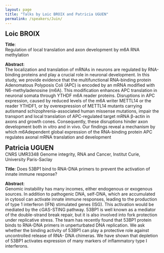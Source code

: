 ```yaml
---
layout: page
title: "Talks by Loic BROIX and Patricia UGUEN"
permalink: /speakers/Juin/
---
```

<span style="font-size: 1.5em;"><strong>Loic BROIX</strong></span><br>


**Title**:  
Regulation of local translation and axon development by m6A RNA methylation

**Abstract**:  
The localization and translation of mRNAs in neurons are regulated by RNA-binding proteins and play a crucial role in neuronal
development. In this study, we provide evidence that the multifunctional RNA-binding protein Adenomatous Polyposis Coli (APC) is encoded by an mRNA
modified with N6-methyladenosine (m6A). This modification enhances APC translation in neuronal somata through YTHDF m6A reader proteins. Disruptions
in APC expression, caused by reduced levels of the m6A writer METTL14 or the reader YTHDF1, or by overexpression of METTL14 mutants carrying autismand
schizophrenia-associated human missense mutations, impair the transport and local translation of APC-regulated target mRNA β-actin in axons and
growth cones. Consequently, these disruptions hinder axon development both in vitro and in vivo. Our findings reveal a mechanism by which m6Adependent
global expression of the RNA-binding protein APC regulates axonal mRNA translation and development

<span style="font-size: 1.5em;"><strong>Patricia UGUEN</strong></span><br>
CNRS UMR3348 Genome integrity, RNA and Cancer, Institut Curie, University Paris-Saclay

**Title**:
Does 53BP1 bind to RNA-DNA primers to prevent the activation of innate immune response?

**Abstract**:  
Genomic instability has many incomes, either endogenous or exogenous sources. In addition to
pathogenic DNA, self-DNA, which are accumulated in cytosol can activate innate immune responses,
leading to the production of type 1 interferon (IFN) stimulated genes (ISG). This activation would be
mediated by the cGAS-STING pathway. 53BP1 is well known as a mediator of the double-strand break
repair, but it is also involved into fork protection under replicative stress. The team has recently
found that 53BP1 protein binds to RNA-DNA primers in unperturbated DNA replication. We ask
whether the binding activity of 53BP1 can play a protective role against uncontrolled release of RNA-
DNA chimeras. We have shown that depletion of 53BP1 activates expression of many markers of
inflammatory type I interferons.
